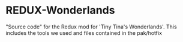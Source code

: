 # REDUX-Wonderlands
"Source code" for the Redux mod for 'Tiny Tina's Wonderlands'. This includes the tools we used and files contained in the pak/hotfix
